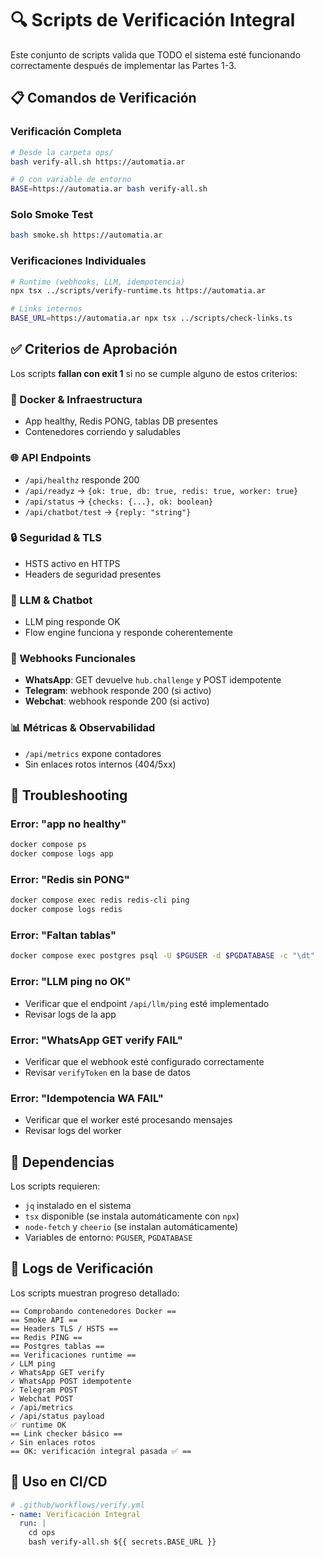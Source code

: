 # 🔍 Scripts de Verificación Integral

Este conjunto de scripts valida que TODO el sistema esté funcionando correctamente después de implementar las Partes 1-3.

## 📋 Comandos de Verificación

### Verificación Completa
```bash
# Desde la carpeta ops/
bash verify-all.sh https://automatia.ar

# O con variable de entorno
BASE=https://automatia.ar bash verify-all.sh
```

### Solo Smoke Test
```bash
bash smoke.sh https://automatia.ar
```

### Verificaciones Individuales
```bash
# Runtime (webhooks, LLM, idempotencia)
npx tsx ../scripts/verify-runtime.ts https://automatia.ar

# Links internos
BASE_URL=https://automatia.ar npx tsx ../scripts/check-links.ts
```

## ✅ Criterios de Aprobación

Los scripts **fallan con exit 1** si no se cumple alguno de estos criterios:

### 🐳 Docker & Infraestructura
- App healthy, Redis PONG, tablas DB presentes
- Contenedores corriendo y saludables

### 🌐 API Endpoints
- `/api/healthz` responde 200
- `/api/readyz` → `{ok: true, db: true, redis: true, worker: true}`
- `/api/status` → `{checks: {...}, ok: boolean}`
- `/api/chatbot/test` → `{reply: "string"}`

### 🔒 Seguridad & TLS
- HSTS activo en HTTPS
- Headers de seguridad presentes

### 🤖 LLM & Chatbot
- LLM ping responde OK
- Flow engine funciona y responde coherentemente

### 📱 Webhooks Funcionales
- **WhatsApp**: GET devuelve `hub.challenge` y POST idempotente
- **Telegram**: webhook responde 200 (si activo)
- **Webchat**: webhook responde 200 (si activo)

### 📊 Métricas & Observabilidad
- `/api/metrics` expone contadores
- Sin enlaces rotos internos (404/5xx)

## 🚨 Troubleshooting

### Error: "app no healthy"
```bash
docker compose ps
docker compose logs app
```

### Error: "Redis sin PONG"
```bash
docker compose exec redis redis-cli ping
docker compose logs redis
```

### Error: "Faltan tablas"
```bash
docker compose exec postgres psql -U $PGUSER -d $PGDATABASE -c "\dt"
```

### Error: "LLM ping no OK"
- Verificar que el endpoint `/api/llm/ping` esté implementado
- Revisar logs de la app

### Error: "WhatsApp GET verify FAIL"
- Verificar que el webhook esté configurado correctamente
- Revisar `verifyToken` en la base de datos

### Error: "Idempotencia WA FAIL"
- Verificar que el worker esté procesando mensajes
- Revisar logs del worker

## 🔧 Dependencias

Los scripts requieren:
- `jq` instalado en el sistema
- `tsx` disponible (se instala automáticamente con `npx`)
- `node-fetch` y `cheerio` (se instalan automáticamente)
- Variables de entorno: `PGUSER`, `PGDATABASE`

## 📝 Logs de Verificación

Los scripts muestran progreso detallado:
```
== Comprobando contenedores Docker ==
== Smoke API ==
== Headers TLS / HSTS ==
== Redis PING ==
== Postgres tablas ==
== Verificaciones runtime ==
✓ LLM ping
✓ WhatsApp GET verify
✓ WhatsApp POST idempotente
✓ Telegram POST
✓ Webchat POST
✓ /api/metrics
✓ /api/status payload
✅ runtime OK
== Link checker básico ==
✓ Sin enlaces rotos
== OK: verificación integral pasada ✅ ==
```

## 🎯 Uso en CI/CD

```yaml
# .github/workflows/verify.yml
- name: Verificación Integral
  run: |
    cd ops
    bash verify-all.sh ${{ secrets.BASE_URL }}
```
